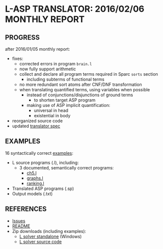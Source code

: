 # L-ASP TRANSLATOR: 2016/02/06 MONTHLY REPORT

## PROGRESS
after 2016/01/05 monthly report:
- fixes:
  - corrected errors in program `brain.l`
  - now fully support arithmetic
  - collect and declare all program terms required in Sparc `sorts` section
    - including subterms of functional terms
  - no more redundant sort atoms after CNF/DNF transformation
  - when translating quantified terms, using variables when possible
    - instead of conjunctions/disjunctions of ground terms
      - to shorten target ASP program
    - making use of ASP implicit quantification:
      - universal in head
      - existential in body
- reorganized source code
- updated [translator spec][translator_spec]

## EXAMPLES
16 syntactically correct [examples][ex]:
- L source programs (.l), including:
  - 3 documented, semantically correct programs:
    - [ch5.l][ch5]
    - [graphs.l][graphs]
    - [ranking.l][ranking]
- Translated ASP programs (.sp)
- Output models (.txt)

## REFERENCES
- [Issues]
- [README]
- Zip downloads (including examples):
  - [L solver standalone][exe] (Windows)
  - [L solver source code][py]
  
[translator_spec]: https://github.com/iensen/LtoASPtranslator/blob/master/docs/translator_spec.md
[ex]:https://github.com/iensen/LtoASPtranslator/tree/master/src/examples
[ch5]:https://github.com/iensen/LtoASPtranslator/blob/master/src/examples/ch5.l
[graphs]:https://github.com/iensen/LtoASPtranslator/blob/master/src/examples/graphs.l
[ranking]:https://github.com/iensen/LtoASPtranslator/blob/master/src/examples/ranking.l
[issues]:https://github.com/iensen/LtoASPtranslator/blob/master/docs/translator_issues.md
[README]:https://github.com/iensen/LtoASPtranslator/blob/master/README.md
[exe]:https://github.com/iensen/LtoASPtranslator/blob/master/Lsolver.zip?raw=true
[py]:https://github.com/iensen/LtoASPtranslator/blob/master/src.zip?raw=true
